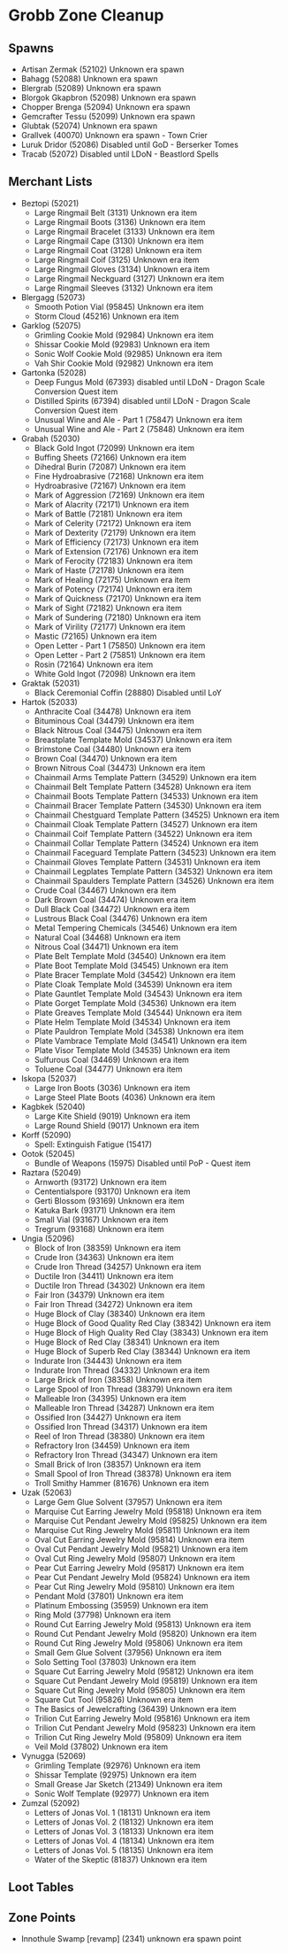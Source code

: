 # Grobb Zone Cleanup

## Spawns
* Artisan Zermak (52102) Unknown era spawn
* Bahagg (52088) Unknown era spawn
* Blergrab (52089) Unknown era spawn
* Blorgok Gkapbron (52098) Unknown era spawn
* Chopper Brenga (52094) Unknown era spawn
* Gemcrafter Tessu (52099) Unknown era spawn
* Glubtak (52074) Unknown era spawn
* Grallvek (40070) Unknown era spawn - Town Crier
* Luruk Dridor (52086) Disabled until GoD - Berserker Tomes
* Tracab (52072) Disabled until LDoN - Beastlord Spells

## Merchant Lists
* Beztopi  (52021)
  * Large Ringmail Belt (3131) Unknown era item
  * Large Ringmail Boots (3136) Unknown era item
  * Large Ringmail Bracelet (3133) Unknown era item
  * Large Ringmail Cape (3130) Unknown era item
  * Large Ringmail Coat (3128) Unknown era item
  * Large Ringmail Coif (3125) Unknown era item
  * Large Ringmail Gloves (3134) Unknown era item
  * Large Ringmail Neckguard (3127) Unknown era item
  * Large Ringmail Sleeves (3132) Unknown era item
* Blergagg (52073)
  * Smooth Potion Vial (95845) Unknown era item
  * Storm Cloud (45216) Unknown era item
* Garklog (52075)
  * Grimling Cookie Mold (92984) Unknown era item
  * Shissar Cookie Mold (92983) Unknown era item
  * Sonic Wolf Cookie Mold (92985) Unknown era item
  * Vah Shir Cookie Mold (92982) Unknown era item
* Gartonka (52028)
  * Deep Fungus Mold (67393) disabled until LDoN - Dragon Scale Conversion Quest item
  * Distilled Spirits (67394) disabled until LDoN - Dragon Scale Conversion Quest item
  * Unusual Wine and Ale - Part 1 (75847) Unknown era item
  * Unusual Wine and Ale - Part 2 (75848) Unknown era item
* Grabah (52030)
  * Black Gold Ingot (72099) Unknown era item
  * Buffing Sheets (72166) Unknown era item
  * Dihedral Burin (72087) Unknown era item
  * Fine Hydroabrasive (72168) Unknown era item
  * Hydroabrasive (72167) Unknown era item
  * Mark of Aggression (72169) Unknown era item
  * Mark of Alacrity (72171) Unknown era item
  * Mark of Battle (72181) Unknown era item
  * Mark of Celerity (72172) Unknown era item
  * Mark of Dexterity (72179) Unknown era item
  * Mark of Efficiency (72173) Unknown era item
  * Mark of Extension (72176) Unknown era item
  * Mark of Ferocity (72183) Unknown era item
  * Mark of Haste (72178) Unknown era item
  * Mark of Healing (72175) Unknown era item
  * Mark of Potency (72174) Unknown era item
  * Mark of Quickness (72170) Unknown era item
  * Mark of Sight (72182) Unknown era item
  * Mark of Sundering (72180) Unknown era item
  * Mark of Virility (72177) Unknown era item
  * Mastic (72165) Unknown era item
  * Open Letter - Part 1 (75850) Unknown era item
  * Open Letter - Part 2 (75851) Unknown era item
  * Rosin (72164) Unknown era item
  * White Gold Ingot (72098) Unknown era item
* Graktak (52031)
  * Black Ceremonial Coffin (28880) Disabled until LoY
* Hartok (52033)
  * Anthracite Coal (34478) Unknown era item
  * Bituminous Coal (34479) Unknown era item
  * Black Nitrous Coal (34475) Unknown era item
  * Breastplate Template Mold (34537) Unknown era item
  * Brimstone Coal (34480) Unknown era item
  * Brown Coal (34470) Unknown era item
  * Brown Nitrous Coal (34473) Unknown era item
  * Chainmail Arms Template Pattern (34529) Unknown era item
  * Chainmail Belt Template Pattern (34528) Unknown era item
  * Chainmail Boots Template Pattern (34533) Unknown era item
  * Chainmail Bracer Template Pattern (34530) Unknown era item
  * Chainmail Chestguard Template Pattern (34525) Unknown era item
  * Chainmail Cloak Template Pattern (34527) Unknown era item
  * Chainmail Coif Template Pattern (34522) Unknown era item
  * Chainmail Collar Template Pattern (34524) Unknown era item
  * Chainmail Faceguard Template Pattern (34523) Unknown era item
  * Chainmail Gloves Template Pattern (34531) Unknown era item
  * Chainmail Legplates Template Pattern (34532) Unknown era item
  * Chainmail Spaulders Template Pattern (34526) Unknown era item
  * Crude Coal (34467) Unknown era item
  * Dark Brown Coal (34474) Unknown era item
  * Dull Black Coal (34472) Unknown era item
  * Lustrous Black Coal (34476) Unknown era item
  * Metal Tempering Chemicals (34546) Unknown era item
  * Natural Coal (34468) Unknown era item
  * Nitrous Coal (34471) Unknown era item
  * Plate Belt Template Mold (34540) Unknown era item
  * Plate Boot Template Mold (34545) Unknown era item
  * Plate Bracer Template Mold (34542) Unknown era item
  * Plate Cloak Template Mold (34539) Unknown era item
  * Plate Gauntlet Template Mold (34543) Unknown era item
  * Plate Gorget Template Mold (34536) Unknown era item
  * Plate Greaves Template Mold (34544) Unknown era item
  * Plate Helm Template Mold (34534) Unknown era item
  * Plate Pauldron Template Mold (34538) Unknown era item
  * Plate Vambrace Template Mold (34541) Unknown era item
  * Plate Visor Template Mold (34535) Unknown era item
  * Sulfurous Coal (34469) Unknown era item
  * Toluene Coal (34477) Unknown era item
* Iskopa (52037)
  * Large Iron Boots (3036) Unknown era item
  * Large Steel Plate Boots (4036) Unknown era item
* Kagbkek (52040)
  * Large Kite Shield (9019) Unknown era item
  * Large Round Shield (9017) Unknown era item
* Korff (52090)
  * Spell: Extinguish Fatigue (15417)
* Ootok (52045)
  * Bundle of Weapons (15975) Disabled until PoP - Quest item
* Raztara (52049)
  * Arnworth (93172) Unknown era item
  * Cententialspore (93170) Unknown era item
  * Gerti Blossom (93169) Unknown era item
  * Katuka Bark (93171) Unknown era item
  * Small Vial (93167) Unknown era item
  * Tregrum (93168) Unknown era item
* Ungia (52096)
  * Block of Iron (38359) Unknown era item
  * Crude Iron (34363) Unknown era item
  * Crude Iron Thread (34257) Unknown era item
  * Ductile Iron (34411) Unknown era item
  * Ductile Iron Thread (34302) Unknown era item
  * Fair Iron (34379) Unknown era item
  * Fair Iron Thread (34272) Unknown era item
  * Huge Block of Clay (38340) Unknown era item
  * Huge Block of Good Quality Red Clay (38342) Unknown era item
  * Huge Block of High Quality Red Clay (38343) Unknown era item
  * Huge Block of Red Clay (38341) Unknown era item
  * Huge Block of Superb Red Clay (38344) Unknown era item
  * Indurate Iron (34443) Unknown era item
  * Indurate Iron Thread (34332) Unknown era item
  * Large Brick of Iron (38358) Unknown era item
  * Large Spool of Iron Thread (38379) Unknown era item
  * Malleable Iron (34395) Unknown era item
  * Malleable Iron Thread (34287) Unknown era item
  * Ossified Iron (34427) Unknown era item
  * Ossified Iron Thread (34317) Unknown era item
  * Reel of Iron Thread (38380) Unknown era item
  * Refractory Iron (34459) Unknown era item
  * Refractory Iron Thread (34347) Unknown era item
  * Small Brick of Iron (38357) Unknown era item
  * Small Spool of Iron Thread (38378) Unknown era item
  * Troll Smithy Hammer (81676) Unknown era item
* Uzak (52063)
  * Large Gem Glue Solvent (37957) Unknown era item
  * Marquise Cut Earring Jewelry Mold (95818) Unknown era item
  * Marquise Cut Pendant Jewelry Mold (95825) Unknown era item
  * Marquise Cut Ring Jewelry Mold (95811) Unknown era item
  * Oval Cut Earring Jewelry Mold (95814) Unknown era item
  * Oval Cut Pendant Jewelry Mold (95821) Unknown era item
  * Oval Cut Ring Jewelry Mold (95807) Unknown era item
  * Pear Cut Earring Jewelry Mold (95817) Unknown era item
  * Pear Cut Pendant Jewelry Mold (95824) Unknown era item
  * Pear Cut Ring Jewelry Mold (95810) Unknown era item
  * Pendant Mold (37801) Unknown era item
  * Platinum Embossing (35959) Unknown era item
  * Ring Mold (37798) Unknown era item
  * Round Cut Earring Jewelry Mold (95813) Unknown era item
  * Round Cut Pendant Jewelry Mold (95820) Unknown era item
  * Round Cut Ring Jewelry Mold (95806) Unknown era item
  * Small Gem Glue Solvent (37956) Unknown era item
  * Solo Setting Tool (37803) Unknown era item
  * Square Cut Earring Jewelry Mold (95812) Unknown era item
  * Square Cut Pendant Jewelry Mold (95819) Unknown era item
  * Square Cut Ring Jewelry Mold (95805) Unknown era item
  * Square Cut Tool (95826) Unknown era item
  * The Basics of Jewelcrafting (36439) Unknown era item
  * Trilion Cut Earring Jewelry Mold (95816) Unknown era item
  * Trilion Cut Pendant Jewelry Mold (95823) Unknown era item
  * Trilion Cut Ring Jewelry Mold (95809) Unknown era item
  * Veil Mold (37802) Unknown era item
* Vynugga (52069)
  * Grimling Template (92976) Unknown era item
  * Shissar Template (92975) Unknown era item
  * Small Grease Jar Sketch (21349) Unknown era item
  * Sonic Wolf Template (92977) Unknown era item
* Zumzal (52092)
  * Letters of Jonas Vol. 1 (18131) Unknown era item
  * Letters of Jonas Vol. 2 (18132) Unknown era item
  * Letters of Jonas Vol. 3 (18133) Unknown era item
  * Letters of Jonas Vol. 4 (18134) Unknown era item
  * Letters of Jonas Vol. 5 (18135) Unknown era item
  * Water of the Skeptic (81837) Unknown era item

## Loot Tables

## Zone Points
* Innothule Swamp [revamp] (2341) unknown era spawn point
